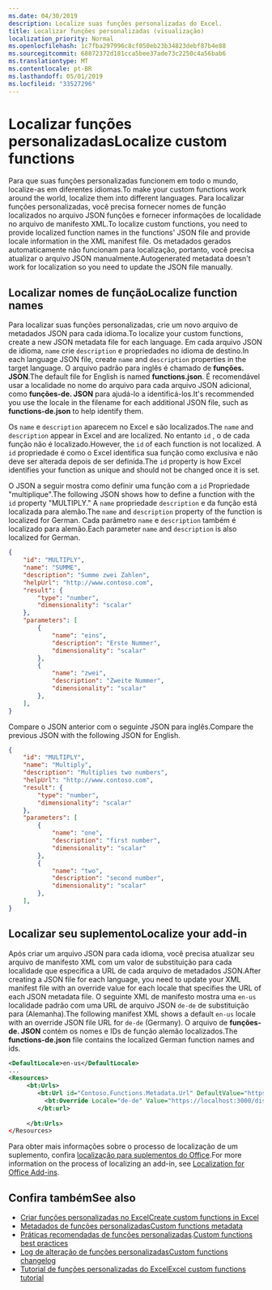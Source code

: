 ```yaml
---
ms.date: 04/30/2019
description: Localize suas funções personalizadas do Excel.
title: Localizar funções personalizadas (visualização)
localization_priority: Normal
ms.openlocfilehash: 1c7fba297996c8cf050eb23b34823debf87b4e88
ms.sourcegitcommit: 68872372d181cca5bee37ade73c2250c4a56bab6
ms.translationtype: MT
ms.contentlocale: pt-BR
ms.lasthandoff: 05/01/2019
ms.locfileid: "33527296"
---
```

# <a name="localize-custom-functions"></a><span data-ttu-id="10699-103">Localizar funções personalizadas</span><span class="sxs-lookup"><span data-stu-id="10699-103">Localize custom functions</span></span>

<span data-ttu-id="10699-104">Para que suas funções personalizadas funcionem em todo o mundo, localize-as em diferentes idiomas.</span><span class="sxs-lookup"><span data-stu-id="10699-104">To make your custom functions work around the world, localize them into different languages.</span></span> <span data-ttu-id="10699-105">Para localizar funções personalizadas, você precisa fornecer nomes de função localizados no arquivo JSON funções e fornecer informações de localidade no arquivo de manifesto XML.</span><span class="sxs-lookup"><span data-stu-id="10699-105">To localize custom functions, you need to provide localized function names in the functions' JSON file and provide locale information in the XML manifest file.</span></span> <span data-ttu-id="10699-106">Os metadados gerados automaticamente não funcionam para localização, portanto, você precisa atualizar o arquivo JSON manualmente.</span><span class="sxs-lookup"><span data-stu-id="10699-106">Autogenerated metadata doesn't work for localization so you need to update the JSON file manually.</span></span>

## <a name="localize-function-names"></a><span data-ttu-id="10699-107">Localizar nomes de função</span><span class="sxs-lookup"><span data-stu-id="10699-107">Localize function names</span></span>

<span data-ttu-id="10699-108">Para localizar suas funções personalizadas, crie um novo arquivo de metadados JSON para cada idioma.</span><span class="sxs-lookup"><span data-stu-id="10699-108">To localize your custom functions, create a new JSON metadata file for each language.</span></span> <span data-ttu-id="10699-109">Em cada arquivo JSON de idioma, `name` crie `description` e propriedades no idioma de destino.</span><span class="sxs-lookup"><span data-stu-id="10699-109">In each language JSON file, create `name` and `description` properties in the target language.</span></span> <span data-ttu-id="10699-110">O arquivo padrão para inglês é chamado de **funções. JSON**.</span><span class="sxs-lookup"><span data-stu-id="10699-110">The default file for English is named **functions.json**.</span></span> <span data-ttu-id="10699-111">É recomendável usar a localidade no nome do arquivo para cada arquivo JSON adicional, como **funções-de. JSON** para ajudá-lo a identificá-los.</span><span class="sxs-lookup"><span data-stu-id="10699-111">It's recommended you use the locale in the filename for each additional JSON file, such as **functions-de.json** to help identify them.</span></span> 

<span data-ttu-id="10699-112">Os `name` e `description` aparecem no Excel e são localizados.</span><span class="sxs-lookup"><span data-stu-id="10699-112">The `name` and `description` appear in Excel and are localized.</span></span> <span data-ttu-id="10699-113">No entanto `id` , o de cada função não é localizado.</span><span class="sxs-lookup"><span data-stu-id="10699-113">However, the `id` of each function is not localized.</span></span> <span data-ttu-id="10699-114">A `id` propriedade é como o Excel identifica sua função como exclusiva e não deve ser alterada depois de ser definida.</span><span class="sxs-lookup"><span data-stu-id="10699-114">The `id` property is how Excel identifies your function as unique and should not be changed once it is set.</span></span>

<span data-ttu-id="10699-115">O JSON a seguir mostra como definir uma função com a `id` Propriedade "multiplique".</span><span class="sxs-lookup"><span data-stu-id="10699-115">The following JSON shows how to define a function with the `id` property "MULTIPLY."</span></span> <span data-ttu-id="10699-116">A `name` propriedade `description` e da função está localizada para alemão.</span><span class="sxs-lookup"><span data-stu-id="10699-116">The `name` and `description` property of the function is localized for German.</span></span> <span data-ttu-id="10699-117">Cada parâmetro `name` e `description` também é localizado para alemão.</span><span class="sxs-lookup"><span data-stu-id="10699-117">Each parameter `name` and `description` is also localized for German.</span></span>

```JSON
{
    "id": "MULTIPLY",
    "name": "SUMME",
    "description": "Summe zwei Zahlen",
    "helpUrl": "http://www.contoso.com",
    "result": {
        "type": "number",
        "dimensionality": "scalar"
    },
    "parameters": [
        {
            "name": "eins",
            "description": "Erste Nummer",
            "dimensionality": "scalar"
        },
        {
            "name": "zwei",
            "description": "Zweite Nummer",
            "dimensionality": "scalar"
        },
    ],
}
```

<span data-ttu-id="10699-118">Compare o JSON anterior com o seguinte JSON para inglês.</span><span class="sxs-lookup"><span data-stu-id="10699-118">Compare the previous JSON with the following JSON for English.</span></span>

```JSON
{
    "id": "MULTIPLY",
    "name": "Multiply",
    "description": "Multiplies two numbers",
    "helpUrl": "http://www.contoso.com",
    "result": {
        "type": "number",
        "dimensionality": "scalar"
    },
    "parameters": [
        {
            "name": "one",
            "description": "first number",
            "dimensionality": "scalar"
        },
        {
            "name": "two",
            "description": "second number",
            "dimensionality": "scalar"
        },
    ],
}
```

## <a name="localize-your-add-in"></a><span data-ttu-id="10699-119">Localizar seu suplemento</span><span class="sxs-lookup"><span data-stu-id="10699-119">Localize your add-in</span></span>

<span data-ttu-id="10699-120">Após criar um arquivo JSON para cada idioma, você precisa atualizar seu arquivo de manifesto XML com um valor de substituição para cada localidade que especifica a URL de cada arquivo de metadados JSON.</span><span class="sxs-lookup"><span data-stu-id="10699-120">After creating a JSON file for each language, you need to update your XML manifest file with an override value for each locale that specifies the URL of each JSON metadata file.</span></span> <span data-ttu-id="10699-121">O seguinte XML de manifesto mostra uma `en-us` localidade padrão com uma URL de arquivo JSON `de-de` de substituição para (Alemanha).</span><span class="sxs-lookup"><span data-stu-id="10699-121">The following manifest XML shows a default `en-us` locale with an override JSON file URL for `de-de` (Germany).</span></span> <span data-ttu-id="10699-122">O arquivo de **funções-de. JSON** contém os nomes e IDs de função alemão localizados.</span><span class="sxs-lookup"><span data-stu-id="10699-122">The **functions-de.json** file contains the localized German function names and ids.</span></span>

```XML
<DefaultLocale>en-us</DefaultLocale>
...
<Resources>
     <bt:Urls>
        <bt:Url id="Contoso.Functions.Metadata.Url" DefaultValue="https://localhost:3000/dist/functions.json"/>
          <bt:Override Locale="de-de" Value="https://localhost:3000/dist/functions-de.json" />
        </bt:url>
        
     </bt:Urls>
</Resources>
```


<span data-ttu-id="10699-123">Para obter mais informações sobre o processo de localização de um suplemento, confira [localização para suplementos do Office](../develop/localization.md#control-localization-from-the-manifest).</span><span class="sxs-lookup"><span data-stu-id="10699-123">For more information on the process of localizing an add-in, see [Localization for Office Add-ins](../develop/localization.md#control-localization-from-the-manifest).</span></span>

## <a name="see-also"></a><span data-ttu-id="10699-124">Confira também</span><span class="sxs-lookup"><span data-stu-id="10699-124">See also</span></span>

* [<span data-ttu-id="10699-125">Criar funções personalizadas no Excel</span><span class="sxs-lookup"><span data-stu-id="10699-125">Create custom functions in Excel</span></span>](custom-functions-overview.md)
* [<span data-ttu-id="10699-126">Metadados de funções personalizadas</span><span class="sxs-lookup"><span data-stu-id="10699-126">Custom functions metadata</span></span>](custom-functions-json.md)
* <span data-ttu-id="10699-127">[Práticas recomendadas de funções personalizadas](custom-functions-best-practices.md).</span><span class="sxs-lookup"><span data-stu-id="10699-127">[Custom functions best practices](custom-functions-best-practices.md)</span></span>
* [<span data-ttu-id="10699-128">Log de alteração de funções personalizadas</span><span class="sxs-lookup"><span data-stu-id="10699-128">Custom functions changelog</span></span>](custom-functions-changelog.md)
* [<span data-ttu-id="10699-129">Tutorial de funções personalizadas do Excel</span><span class="sxs-lookup"><span data-stu-id="10699-129">Excel custom functions tutorial</span></span>](../tutorials/excel-tutorial-create-custom-functions.md)
